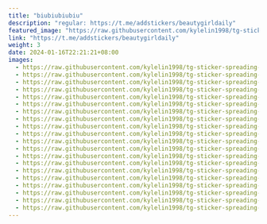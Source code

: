 ```yaml
---
title: "biubiubiubiu"
description: "regular: https://t.me/addstickers/beautygirldaily"
featured_image: "https://raw.githubusercontent.com/kylelin1998/tg-sticker-spreading-worldwide-images/main/img/b4c2c6c6-509b-4cb2-9e7f-149b1a1c0c7e.jpg"
link: "https://t.me/addstickers/beautygirldaily"
weight: 3
date: 2024-01-16T22:21:21+08:00
images:
  - https://raw.githubusercontent.com/kylelin1998/tg-sticker-spreading-worldwide-images/main/img/b4c2c6c6-509b-4cb2-9e7f-149b1a1c0c7e.jpg
  - https://raw.githubusercontent.com/kylelin1998/tg-sticker-spreading-worldwide-images/main/img/80d3b9bb-f28d-4b71-8a0d-752e54e26c19.jpg
  - https://raw.githubusercontent.com/kylelin1998/tg-sticker-spreading-worldwide-images/main/img/b1473d52-dd62-49cf-a539-750bfd73af4b.jpg
  - https://raw.githubusercontent.com/kylelin1998/tg-sticker-spreading-worldwide-images/main/img/fbf42747-5292-4187-9ad5-d6b64bbb8823.jpg
  - https://raw.githubusercontent.com/kylelin1998/tg-sticker-spreading-worldwide-images/main/img/1c2d5750-eed2-4362-9527-b11ee5418fc4.jpg
  - https://raw.githubusercontent.com/kylelin1998/tg-sticker-spreading-worldwide-images/main/img/dddfd74f-e2a9-4be2-822e-af9637da1034.jpg
  - https://raw.githubusercontent.com/kylelin1998/tg-sticker-spreading-worldwide-images/main/img/ee9055b3-2595-4996-8d6a-5ebe2b130f95.jpg
  - https://raw.githubusercontent.com/kylelin1998/tg-sticker-spreading-worldwide-images/main/img/d559a186-e3ec-4efb-a49e-20acee3600dc.jpg
  - https://raw.githubusercontent.com/kylelin1998/tg-sticker-spreading-worldwide-images/main/img/69196268-941c-4f14-ac52-07fc724209b0.jpg
  - https://raw.githubusercontent.com/kylelin1998/tg-sticker-spreading-worldwide-images/main/img/0aec65bb-5c0a-495c-ab9f-c22a7b1905c7.jpg
  - https://raw.githubusercontent.com/kylelin1998/tg-sticker-spreading-worldwide-images/main/img/56fd804d-1a4f-41c9-af46-e0e4cfea75d6.jpg
  - https://raw.githubusercontent.com/kylelin1998/tg-sticker-spreading-worldwide-images/main/img/8a7badc6-f6a6-4bb2-955e-4b5c84aa0f4d.jpg
  - https://raw.githubusercontent.com/kylelin1998/tg-sticker-spreading-worldwide-images/main/img/118b2079-da63-4307-854b-ccd71060fee1.jpg
  - https://raw.githubusercontent.com/kylelin1998/tg-sticker-spreading-worldwide-images/main/img/e478f22e-587e-47bd-b58d-20f5bd433436.jpg
  - https://raw.githubusercontent.com/kylelin1998/tg-sticker-spreading-worldwide-images/main/img/1b07da5b-dcb7-4a1f-9703-1e329bdc0b07.jpg
  - https://raw.githubusercontent.com/kylelin1998/tg-sticker-spreading-worldwide-images/main/img/446f2a21-1ff2-488d-96a9-73f2d485addc.jpg
  - https://raw.githubusercontent.com/kylelin1998/tg-sticker-spreading-worldwide-images/main/img/94266ac7-d359-4280-b266-bac255d6bc9c.jpg
  - https://raw.githubusercontent.com/kylelin1998/tg-sticker-spreading-worldwide-images/main/img/0b4e9913-8d12-4ecc-a88f-2b9002482113.jpg
  - https://raw.githubusercontent.com/kylelin1998/tg-sticker-spreading-worldwide-images/main/img/b7d7b951-3598-49cf-99a2-2f91dd680773.jpg
  - https://raw.githubusercontent.com/kylelin1998/tg-sticker-spreading-worldwide-images/main/img/846d37d1-a26b-4743-a1e4-15b612d23d6a.jpg
---
```

